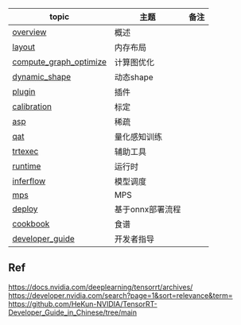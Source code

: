 
|**topic**                       | **主题**| **备注**   |      
|    ---                         | --- |     --- |          
|[overview](./overview.md)       |概述  |   |            
|[layout](./layout/readme.md)    |内存布局|      |            
|[compute_graph_optimize](./compute_graph_optimize/readme.md)    |计算图优化|   |             
|[dynamic_shape](./dynamic_shape/readme.md)  |动态shape |     |         
|[plugin](./plugin/readme.md)    |插件  |      |           
|[calibration](./calibration/readme.md)  |标定 |    |                
|[asp](./asp/readme.md)          |稀疏 |        |         
|[qat](./qat/readme.md)          |量化感知训练 |      |           
|[trtexec](./trtexec/readme.md)     |辅助工具 |     |           
|[runtime](./runtime/readme.md)     |运行时|        
|[inferflow](./inferflow/readme.md) |模型调度|      |         
|[mps](./device-benchmark-mps/readme.md)| MPS|  |    
|[deploy](./deploy/readme.md)       |基于onnx部署流程 | |   
|[cookbook](https://github.com/lix19937/trt-samples-for-hackathon-cn/blob/master/cookbook/) |食谱|      |         
|[developer_guide](./developer_guide/README.md)                  |开发者指导|      |           

    
## Ref    
https://docs.nvidia.com/deeplearning/tensorrt/archives/   
https://developer.nvidia.com/search?page=1&sort=relevance&term=   
https://github.com/HeKun-NVIDIA/TensorRT-Developer_Guide_in_Chinese/tree/main    
